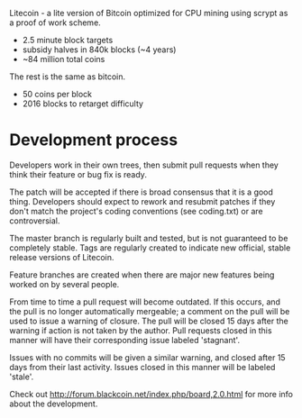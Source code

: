 Litecoin - a lite version of Bitcoin optimized for CPU mining using scrypt as a proof of work scheme.
 - 2.5 minute block targets
 - subsidy halves in 840k blocks (~4 years)
 - ~84 million total coins

The rest is the same as bitcoin.
 - 50 coins per block
 - 2016 blocks to retarget difficulty

Development process
===================

Developers work in their own trees, then submit pull requests when
they think their feature or bug fix is ready.

The patch will be accepted if there is broad consensus that it is a
good thing.  Developers should expect to rework and resubmit patches
if they don't match the project's coding conventions (see coding.txt)
or are controversial.

The master branch is regularly built and tested, but is not guaranteed
to be completely stable. Tags are regularly created to indicate new
official, stable release versions of Litecoin.

Feature branches are created when there are major new features being
worked on by several people.

From time to time a pull request will become outdated. If this occurs, and
the pull is no longer automatically mergeable; a comment on the pull will
be used to issue a warning of closure. The pull will be closed 15 days
after the warning if action is not taken by the author. Pull requests closed
in this manner will have their corresponding issue labeled 'stagnant'.

Issues with no commits will be given a similar warning, and closed after
15 days from their last activity. Issues closed in this manner will be 
labeled 'stale'. 

Check out http://forum.blackcoin.net/index.php/board,2.0.html for more info about the development.